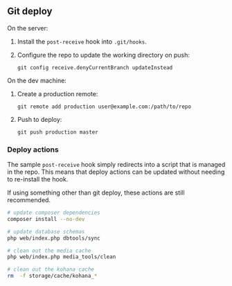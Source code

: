 ## Git deploy

On the server:

1. Install the `post-receive` hook into `.git/hooks`.

2. Configure the repo to update the working directory on push:

   `git config receive.denyCurrentBranch updateInstead`


On the dev machine:

1. Create a production remote:

   `git remote add production user@example.com:/path/to/repo`

2. Push to deploy:

   `git push production master`



### Deploy actions

The sample `post-receive` hook simply redirects into a script that is managed in the repo. This means that deploy actions can be updated without needing to re-install the hook.

If using something other than git deploy, these actions are still recommended.

```sh
# update composer dependencies
composer install --no-dev

# update database schemas
php web/index.php dbtools/sync

# clean out the media cache
php web/index.php media_tools/clean

# clean out the kohana cache
rm  -f storage/cache/kohana_*
```
